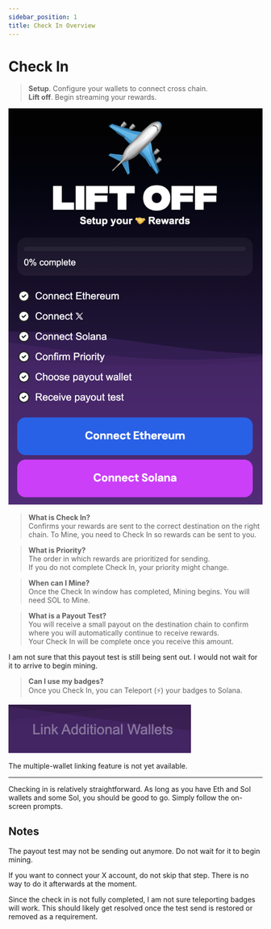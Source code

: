 ```yaml
---
sidebar_position: 1
title: Check In Overview
---
```


# Check In

> **Setup**. Configure your wallets to connect cross chain.\
> **Lift off**. Begin streaming your rewards.

![Checkin](img/checkin.png)

> **What is Check In?**\
> Confirms your rewards are sent to the correct destination on the right chain.
> To Mine, you need to Check In so rewards can be sent to you.

> **What is Priority?**\
> The order in which rewards are prioritized for sending.\
> If you do not complete Check In, your priority might change.

> **When can I Mine?**\
> Once the Check In window has completed, Mining begins. You will need SOL to Mine.

> **What is a Payout Test?**\
> You will receive a small payout on the destination chain to confirm where you will automatically continue to receive rewards.\
> Your Check In will be complete once you receive this amount.

I am not sure that this payout test is still being sent out. I would not wait for it to arrive to begin mining.

> **Can I use my badges?**\
> Once you Check In, you can Teleport (⚡) your badges to Solana.

![Checkin](img/checkin-linkwallets.png)

The multiple-wallet linking feature is not yet available.

---

Checking in is relatively straightforward. As long as you have Eth and Sol wallets and some Sol, you should be good to go. Simply follow the on-screen prompts.

## Notes

The payout test may not be sending out anymore. Do not wait for it to begin mining.

If you want to connect your X account, do not skip that step. There is no way to do it afterwards at the moment.

Since the check in is not fully completed, I am not sure teleporting badges will work. This should likely get resolved once the test send is restored or removed as a requirement.
